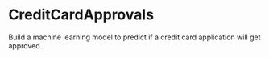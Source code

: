 # CreditCardApprovals
Build a machine learning model to predict if a credit card application will get approved.
